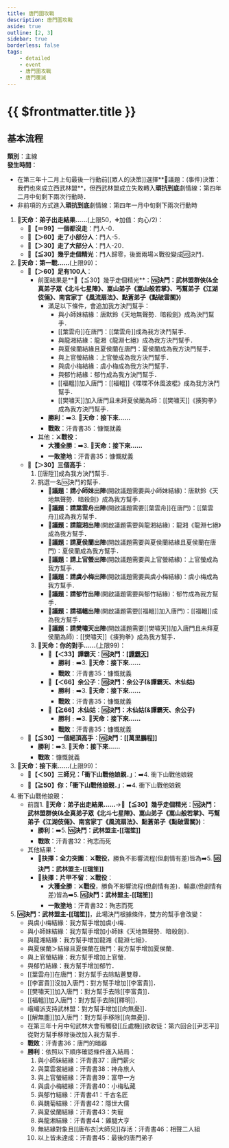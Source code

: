 ```yaml
---
title: 唐門圍攻戰
description: 唐門圍攻戰
aside: true
outline: [2, 3]
sidebar: true
borderless: false
tags:
    - detailed
    - event
    - 唐門圍攻戰
    - 唐門覆滅
---
```


# {{ $frontmatter.title }}

## 基本流程
**類別**：主線<br>
**發生時間**：<br>
+ 在第三年十二月上旬最後一行動前[[眾人的決策]]選擇**📜議題：(事件)決策：我們也來成立西武林盟**，但西武林盟成立失敗轉入**頑抗到底**劇情線：第四年二月中旬剩下兩次行動時．
+ 非前項的方式進入**頑抗到底**劇情線：第四年一月中旬剩下兩次行動時

1. **🎲天命：弟子出走結果......**(上限50，➕加值：向心/2)：
   + **🧾【＝99】一個都沒走**：門人-0．
   + **🧾【＞60】走了小部分人**：門人-5．
   + **🧾【＞30】走了大部分人**：門人-20．
   + **🧾【≦30】幾乎走個精光**：門人歸零，後面兩場⚔️戰役變成🆚決鬥．
2. **🎲天命：第一戰......**(上限99)：
   + **🧾【＞60】足有100人**：
     + 前面結果是**🧾【≦30】幾乎走個精光**：**🆚決鬥：武林盟群俠(&全真弟子眾《北斗七星陣》、嵩山弟子《嵩山般若掌》、丐幫弟子《江湖伎倆》、南宮家丁《風流扇法》、點蒼弟子《點破雲關》)**
       + 滿足以下條件，會追加我方決鬥幫手：
         + 與<Girl0Icon>小師妹</Girl0Icon>結緣：<Girl0Icon>唐默鈴</Girl0Icon>《天地無聲勢．暗殺劍》成為決鬥幫手．
         + [[葉雲舟]]在唐門：[[葉雲舟]]成為我方決鬥幫手．
         + 與<Girl8Icon>龍湘</Girl8Icon>結緣：<Girl8Icon>龍湘</Girl8Icon>《龍淵七絕》成為我方決鬥幫手．
         + 與<Girl5Icon>夏侯蘭</Girl5Icon>結緣且<Girl5Icon>夏侯蘭</Girl5Icon>在唐門：<Girl5Icon>夏侯蘭</Girl5Icon>成為我方決鬥幫手．
         + 與<Girl4Icon>上官螢</Girl4Icon>結緣：<Girl4Icon>上官螢</Girl4Icon>成為我方決鬥幫手．
         + 與<Girl3Icon>虞小梅</Girl3Icon>結緣：<Girl3Icon>虞小梅</Girl3Icon>成為我方決鬥幫手．
         + 與<Girl6Icon>郁竹</Girl6Icon>結緣：<Girl6Icon>郁竹</Girl6Icon>成為我方決鬥幫手．
         + [[福轀]]加入唐門：[[福轀]]《喋喋不休風波棍》成為我方決鬥幫手．
         + [[樊嘯天]]加入唐門且未拜<Girl5Icon>夏侯蘭</Girl5Icon>為師：[[樊嘯天]]《揍狗拳》成為我方決鬥幫手．
       + **勝利**：➡️3. **🎲天命：接下來......**
       + **戰敗**：<EndIcon no="35">汗青書35：慷慨就義</EndIcon>
     + 其他：**⚔️戰役**：
       + **大獲全勝**：➡️3. **🎲天命：接下來......**
       + **一敗塗地**：<EndIcon no="35">汗青書35：慷慨就義</EndIcon>
   + **🧾【＞30】三個高手**：
     1. [[唐陞]]成為我方決鬥幫手．
     2. 挑選一名🆚決鬥的幫手．
        + **📜議題：請小師妹出陣**(開啟議題需要與<Girl0Icon>小師妹</Girl0Icon>結緣)：<Girl0Icon>唐默鈴</Girl0Icon>《天地無聲勢．暗殺劍》成為我方幫手．
        + **📜議題：請葉雲舟出陣**(開啟議題需要[[葉雲舟]]在唐門)：[[葉雲舟]]成為我方幫手．
        + **📜議題：請龍湘出陣**(開啟議題需要與<Girl8Icon>龍湘</Girl8Icon>結緣)：<Girl8Icon>龍湘</Girl8Icon>《龍淵七絕》成為我方幫手．
        + **📜議題：請夏侯蘭出陣**(開啟議題需要與<Girl5Icon>夏侯蘭</Girl5Icon>結緣且<Girl5Icon>夏侯蘭</Girl5Icon>在唐門)：<Girl5Icon>夏侯蘭</Girl5Icon>成為我方幫手．
        + **📜議題：請上官螢出陣**(開啟議題需要與<Girl4Icon>上官螢</Girl4Icon>結緣)：<Girl4Icon>上官螢</Girl4Icon>成為我方幫手．
        + **📜議題：請虞小梅出陣**(開啟議題需要與<Girl3Icon>虞小梅</Girl3Icon>結緣)：<Girl3Icon>虞小梅</Girl3Icon>成為我方幫手．
        + **📜議題：請郁竹出陣**(開啟議題需要與<Girl6Icon>郁竹</Girl6Icon>結緣)：<Girl6Icon>郁竹</Girl6Icon>成為我方幫手．
        + **📜議題：請福轀出陣**(開啟議題需要[[福轀]]加入唐門)：[[福轀]]成為我方幫手．
        + **📜議題：請樊嘯天出陣**(開啟議題需要[[樊嘯天]]加入唐門且未拜<Girl5Icon>夏侯蘭</Girl5Icon>為師)：[[樊嘯天]]《揍狗拳》成為我方幫手．
     3. **🎲天命：你的對手......**(上限99)：
        + **🧾【＜33】譚霸天**：**🆚決鬥：[[譚霸天]](&余公子、木仙姑)**
          + **勝利**﹕➡️3. **🎲天命：接下來......**
          + **戰敗**：<EndIcon no="35">汗青書35：慷慨就義</EndIcon>
        + **🧾【＜66】余公子**：**🆚決鬥：余公子(&譚霸天、木仙姑)**
          + **勝利**﹕➡️3. **🎲天命：接下來......**
          + **戰敗**：<EndIcon no="35">汗青書35：慷慨就義</EndIcon>
        + **🧾【≧66】木仙姑**：**🆚決鬥：木仙姑(&譚霸天、余公子)**
          + **勝利**﹕➡️3. **🎲天命：接下來......**
          + **戰敗**：<EndIcon no="35">汗青書35：慷慨就義</EndIcon>
   + **🧾【≦30】一個絕頂高手**：**🆚決鬥：[[萬里鵬程]]**
     + **勝利**：➡️3. **🎲天命：接下來......**
     + **戰敗**：<EndIcon no="35">慷慨就義</EndIcon>
3. **🎲天命：接下來......**(上限99)：
   +  **🧾【＜50】三師兄：「衝下山戰他娘親．」**：➡️4. 衝下山戰他娘親
   +  **🧾【≧50】你：「衝下山戰他娘親．」**：➡️4. 衝下山戰他娘親
4. 衝下山戰他娘親：
   + 前面1. **🎲天命：弟子出走結果......**→**🧾【≦30】幾乎走個精光**：**🆚決鬥：武林盟群俠(&全真弟子眾《北斗七星陣》、嵩山弟子《嵩山般若掌》、丐幫弟子《江湖伎倆》、南宮家丁《風流扇法》、點蒼弟子《點破雲關》)**：
     + **勝利**：➡️5. **🆚決鬥：武林盟主-[[瑞笙]]**
     + **戰敗**：<EndIcon no="32">汗青書32：殉志而死</EndIcon>
   + 其他結果：
     + **📖抉擇：全力突圍**：**⚔️戰役**，勝負不影響流程(但劇情有差)皆為➡️5. **🆚決鬥：武林盟主-[[瑞笙]]**
     + **📖抉擇：片甲不留**：**⚔️戰役**：
       + **大獲全勝**：**⚔️戰役**，勝負不影響流程(但劇情有差)．輸贏(但劇情有差)皆為➡️5. **🆚決鬥：武林盟主-[[瑞笙]]**
       + **一敗塗地**：<EndIcon no="32">汗青書32：殉志而死</EndIcon>
5. **🆚決鬥：武林盟主-[[瑞笙]]**，此場決鬥根據條件，雙方的幫手會改變：
     + 與<Girl3Icon>虞小梅</Girl3Icon>結緣：我方幫手增加<Girl3Icon>虞小梅</Girl3Icon>．
     + 與<Girl0Icon>小師妹</Girl0Icon>結緣：我方幫手增加<Girl0Icon>小師妹</Girl0Icon>《天地無聲勢．暗殺劍》．
     + 與<Girl8Icon>龍湘</Girl8Icon>結緣：我方幫手增加<Girl8Icon>龍湘</Girl8Icon>《龍淵七絕》．
     + 與<Girl5Icon>夏侯蘭</Girl5Icon>＞結緣且<Girl5Icon>夏侯蘭</Girl5Icon>在唐門：我方幫手增加<Girl5Icon>夏侯蘭</Girl5Icon>．
     + 與<Girl4Icon>上官螢</Girl4Icon>結緣：我方幫手增加<Girl4Icon>上官螢</Girl4Icon>．
     + 與<Girl6Icon>郁竹</Girl6Icon>結緣：我方幫手增加<Girl6Icon>郁竹</Girl6Icon>．
     + [[葉雲舟]]在唐門：對方幫手去除點蒼雙尊．
     + [[李富貴]]沒加入唐門：對方幫手增加[[李富貴]]．
     + [[樊嘯天]]加入唐門：對方幫手去除[[李富貴]]．
     + [[福轀]]加入唐門：對方幫手去除[[釋明]]．
     + 峨嵋派支持武林盟：對方幫手增加[[向無憂]]．
     + [[解無塵]]加入唐門：對方幫手移除[[向無憂]]．
     + 在第三年十月中旬武林大會有觸發[[丘處機]]欲收徒：第六回合[[尹志平]]從對方幫手移除後改加入我方幫手．
   + **戰敗**：<EndIcon no="36">汗青書36：唐門的暗器</EndIcon>
   + **勝利**：依照以下順序確認條件進入結局：
     1. 與<Girl0Icon>小師妹</Girl0Icon>結緣：<EndIcon no="37">汗青書37：唐門薪火</EndIcon>
     2. 與<Girl2Icon>葉雲裳</Girl2Icon>結緣：<EndIcon no="38">汗青書38：神舟旅人</EndIcon>
     3. 與<Girl4Icon>上官螢</Girl4Icon>結緣：<EndIcon no="39">汗青書39：富甲一方</EndIcon>
     4. 與<Girl3Icon>虞小梅</Girl3Icon>結緣：<EndIcon no="40">汗青書40：小梅私藏</EndIcon>
     5. 與<Girl6Icon>郁竹</Girl6Icon>結緣：<EndIcon no="41">汗青書41：千古名匠</EndIcon>
     6. 與<Girl7Icon>魏菊</Girl7Icon>結緣：<EndIcon no="42">汗青書42：隱世大儒</EndIcon>
     7. 與<Girl5Icon>夏侯蘭</Girl5Icon>結緣：<EndIcon no="43">汗青書43：失寵</EndIcon>
     8. 與<Girl8Icon>龍湘</Girl8Icon>結緣：<EndIcon no="44">汗青書44：雞腿大亨</EndIcon>
     9. 無結緣對象且[[唐布衣|大師兄]]存活：<EndIcon no="46">汗青書46：相聲二人組</EndIcon>
     10. 以上皆未達成：<EndIcon no="45">汗青書45：最後的唐門弟子</EndIcon>
     
